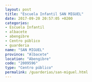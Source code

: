 ```yaml
---
layout: post
title: "Escuela Infantil SAN MIGUEL"
date: 2017-09-20 20:57:05 +0200
categories:
- Escuela Infantil
- albacete
- abengibre
- Centro público
- guarderia
name: "SAN MIGUEL"
province: "Albacete"
location: "Abengibre"
code: "2009596"
type: "Centro público"
permalink: /guarderias/san-miguel.html
---
```

